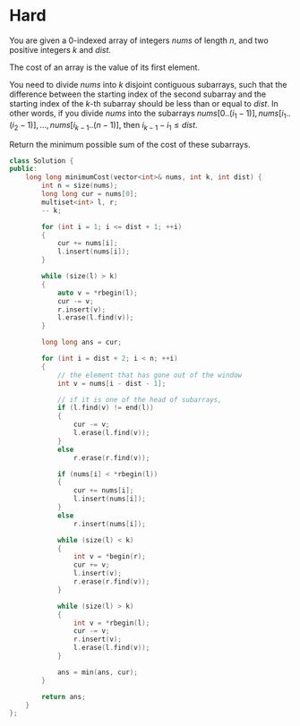# Hard

You are given a 0-indexed array of integers $nums$ of length $n$, and two positive integers $k$ and $dist$.

The cost of an array is the value of its first element.

You need to divide $nums$ into $k$ disjoint contiguous subarrays, such that the difference between the starting index of the second subarray and the starting index of the $k$-th subarray should be less than or equal to $dist$. In other words, if you divide $nums$ into the subarrays $nums[0..(i_1 - 1)], nums[i_1..(i_2 - 1)], ..., nums[i_{k-1}..(n - 1)]$, then $i_{k-1} - i_1 \leq dist$.

Return the minimum possible sum of the cost of these subarrays.

```cpp
class Solution {
public:
    long long minimumCost(vector<int>& nums, int k, int dist) {
        int n = size(nums);
        long long cur = nums[0];
        multiset<int> l, r;
        -- k;

        for (int i = 1; i <= dist + 1; ++i)
        {
            cur += nums[i];
            l.insert(nums[i]);
        }

        while (size(l) > k)
        {
            auto v = *rbegin(l);
            cur -= v;
            r.insert(v);
            l.erase(l.find(v));
        }

        long long ans = cur;

        for (int i = dist + 2; i < n; ++i)
        {
            // the element that has gone out of the window
            int v = nums[i - dist - 1];

            // if it is one of the head of subarrays, 
            if (l.find(v) != end(l))
            {
                cur -= v;
                l.erase(l.find(v));
            }
            else
                r.erase(r.find(v));

            if (nums[i] < *rbegin(l))
            {
                cur += nums[i];
                l.insert(nums[i]);
            }
            else
                r.insert(nums[i]);

            while (size(l) < k)
            {
                int v = *begin(r);
                cur += v;
                l.insert(v);
                r.erase(r.find(v));
            }

            while (size(l) > k)
            {
                int v = *rbegin(l);
                cur -= v;
                r.insert(v);
                l.erase(l.find(v));
            }

            ans = min(ans, cur);
        }

        return ans;
    }
};
```
